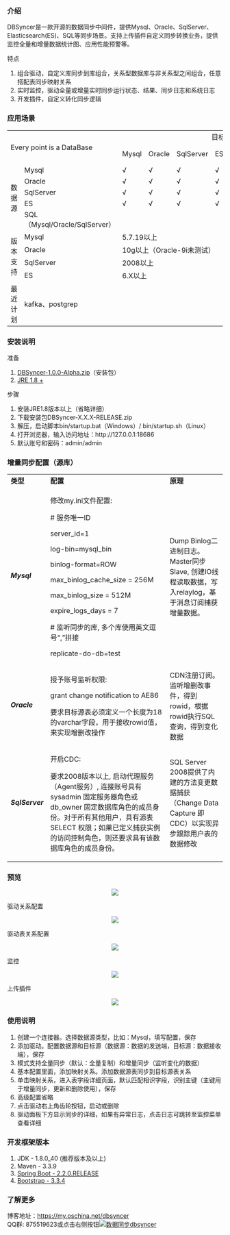 <div>
    <h3>介绍</h3>
    <p>DBSyncer是一款开源的数据同步中间件，提供Mysql、Oracle、SqlServer、Elasticsearch(ES)、SQL等同步场景。支持上传插件自定义同步转换业务，提供监控全量和增量数据统计图、应用性能预警等。</p>
    <p>特点</p>
    <ol>
        <li>组合驱动，自定义库同步到库组合，关系型数据库与非关系型之间组合，任意搭配表同步映射关系</li>
        <li>实时监控，驱动全量或增量实时同步运行状态、结果、同步日志和系统日志</li>
        <li>开发插件，自定义转化同步逻辑</li>
    </ol>
</div>

<div>
    <h3>应用场景</h3>
    <table>
        <tbody>
            <tr>
                <td colspan="2" rowspan="2">Every point is a DataBase</td>
                <td colspan="6" align="center">目标源</td>
            </tr>
            <tr>
                <td>Mysql</td>
                <td>Oracle</td>
                <td>SqlServer</td>
                <td>ES</td>
                <td>SQL（Mysql/Oracle/SqlServer）</td>
            </tr>
            <tr>
                <td rowspan="5">数据源</td>
                <td>Mysql</td>
                <td>√</td>
                <td>√</td>
                <td>√</td>
                <td>√</td>
                <td>√</td>
            </tr>
            <tr>
                <td>Oracle</td>
                <td>√</td>
                <td>√</td>
                <td>√</td>
                <td>√</td>
                <td>√</td>
            </tr>
            <tr>
                <td>SqlServer</td>
                <td>√</td>
                <td>√</td>
                <td>√</td>
                <td>√</td>
                <td>√</td>
            </tr>
            <tr>
                <td>ES</td>
                <td>√</td>
                <td>√</td>
                <td>√</td>
                <td>√</td>
                <td>√</td>
            </tr>
            <tr>
                <td>SQL（Mysql/Oracle/SqlServer）</td>
                <td></td>
                <td></td>
                <td></td>
                <td></td>
                <td></td>
            </tr>
            <tr>
                <td rowspan="4">版本支持</td>
                <td>Mysql</td>
                <td colspan="7">5.7.19以上</td>
            </tr>
            <tr>
                <td>Oracle</td>
                <td colspan="7">10g以上（Oracle-9i未测试）</td>
            </tr>
            <tr>
                <td>SqlServer</td>
                <td colspan="7">2008以上</td>
            </tr>
            <tr>
                <td>ES</td>
                <td colspan="7">6.X以上</td>
            </tr>
            <tr>
                <td>最近计划</td>
                <td colspan="7">kafka、postgrep</td>
            </tr>
        </tbody>
    </table>
    <h3>安装说明</h3>
    <p>准备</p>
    <ol>
        <li><a target="_blank" href="https://gitee.com/ghi/dbsyncer/releases">DBSyncer-1.0.0-Alpha.zip</a>（安装包）</li>
        <li><a target="_blank" href="https://www.oracle.com/java/technologies/jdk8-downloads.html">JRE 1.8 +</a></li>
    </ol>
    <p>步骤</p>
    <ol>
        <li>安装JRE1.8版本以上（省略详细）</li>
        <li>下载安装包DBSyncer-X.X.X-RELEASE.zip</li>
        <li>解压，启动脚本bin/startup.bat（Windows）/ bin/startup.sh（Linux）</li>
        <li>打开浏览器，输入访问地址：http://127.0.0.1:18686</li>
        <li>默认账号和密码：admin/admin</li>
    </ol>
    <h3>增量同步配置（源库）</h3>
    <table>
        <tbody>
            <tr>
                <td><b>类型</b></td>
                <td><b>配置</b></td>
                <td><b>原理</b></td>
            </tr>
            <tr>
                <td>
                    <h5>Mysql</h5>
                </td>
                <td>
                    <p>修改my.ini文件配置:</p>
                    <p># 服务唯一ID</p>
                    <p>server_id=1</p>
                    <p>log-bin=mysql_bin</p>
                    <p>binlog-format=ROW</p>
                    <p>max_binlog_cache_size = 256M</p>
                    <p>max_binlog_size = 512M</p>
                    <p>expire_logs_days = 7</p>
                    <p># 监听同步的库, 多个库使用英文逗号“,”拼接</p>
                    <p>replicate-do-db=test</p>
                </td>
                <td>Dump Binlog二进制日志。Master同步Slave, 创建IO线程读取数据，写入relaylog，基于消息订阅捕获增量数据。</td>
            </tr>
            <tr>
                <td>
                    <h5>Oracle</h5>
                </td>
                <td>
                    <p>授予账号监听权限:</p>
                    <p>grant change notification to AE86</p>
                    <p>要求目标源表必须定义一个长度为18的varchar字段，用于接收rowid值，来实现增删改操作</p>
                </td>
                <td>CDN注册订阅。监听增删改事件，得到rowid，根据rowid执行SQL查询，得到变化数据</td>
            </tr>
            <tr>
                <td>
                    <h5>SqlServer</h5>
                </td>
                <td>
                    <p>开启CDC:</p>
                    <p>要求2008版本以上, 启动代理服务（Agent服务）, 连接账号具有 sysadmin 固定服务器角色或 db_owner 固定数据库角色的成员身份。对于所有其他用户，具有源表SELECT 权限；如果已定义捕获实例的访问控制角色，则还要求具有该数据库角色的成员身份。</p>
                </td>
                <td>SQL Server 2008提供了内建的方法变更数据捕获（Change Data Capture 即CDC）以实现异步跟踪用户表的数据修改</td>
            </tr>
        </tbody>
    </table>
</div>

<div>
    <h3>预览</h3>
    <p align="center">
        <img src="https://images.gitee.com/uploads/images/2020/0519/000443_b52b4a8c_376718.png" />
    </p>
    <p>驱动关系配置</p>
    <p align="center">
        <img src="https://images.gitee.com/uploads/images/2021/0728/000933_477eb06d_376718.png" />
    </p>
    <p>驱动表关系配置</p>
    <p align="center">
        <img src="https://images.gitee.com/uploads/images/2021/0727/235329_54f0fbc6_376718.png" />
    </p>
    <p>监控</p>
    <p align="center">
        <img src="https://images.gitee.com/uploads/images/2021/0728/000645_35a544b3_376718.png" />
    </p>
    <p>上传插件</p>
    <p align="center">
        <img src="https://images.gitee.com/uploads/images/2021/0806/232643_9b1f3f64_376718.png" />
    </p>
</div>

<div>
<h3>使用说明</h3>
    <ol>
        <li>创建一个连接器。选择数据源类型，比如：Mysql，填写配置，保存</li>
        <li>添加驱动。配置数据源和目标源（数据源：数据的发送端，目标源：数据接收端），保存</li>
        <li>模式支持全量同步（默认：全量复制）和增量同步（监听变化的数据）</li>
        <li>基本配置里面，添加映射关系。添加数据源表同步到目标源表关系</li>
        <li>单击映射关系，进入表字段详细页面，默认匹配相识字段，识别主键（主键用于增量同步，更新和删除使用），保存</li>
        <li>高级配置省略</li>
        <li>点击驱动右上角齿轮按钮，启动或删除</li>
        <li>驱动面板下方显示同步的详细，如果有异常日志，点击日志可跳转至监控菜单查看详细</li>
    </ol>
    <h3>开发框架版本</h3>
    <ol>
        <li>JDK - 1.8.0_40 (推荐版本及以上)</li>
        <li>Maven - 3.3.9</li>
        <li><a target="_blank" href="https://docs.spring.io/spring-boot/docs/2.2.0.RELEASE/reference/html">Spring Boot - 2.2.0.RELEASE</a></li>
        <li><a target="_blank" href="http://getbootstrap.com">Bootstrap - 3.3.4</a></li>
    </ol>
</div>

<div>
    <h3>了解更多</h3>
    博客地址：<a target="_blank" href="https://my.oschina.net/dbsyncer">https://my.oschina.net/dbsyncer</a><br />
    QQ群: 875519623或点击右侧按钮<a target="_blank" href="//shang.qq.com/wpa/qunwpa?idkey=fce8d51b264130bac5890674e7db99f82f7f8af3f790d49fcf21eaafc8775f2a"><img border="0" src="//pub.idqqimg.com/wpa/images/group.png" alt="数据同步dbsyncer" title="数据同步dbsyncer" />
</div>